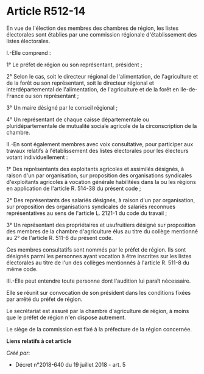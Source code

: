 # Article R512-14

En vue de l'élection des membres des chambres de région, les listes électorales sont établies par une commission régionale
d'établissement des listes électorales.

I.-Elle comprend :

1° Le préfet de région ou son représentant, président ;

2° Selon le cas, soit le directeur régional de l'alimentation, de l'agriculture et de la forêt ou son représentant, soit le
directeur régional et interdépartemental de l'alimentation, de l'agriculture et de la forêt en Ile-de-France ou son
représentant ;

3° Un maire désigné par le conseil régional ;

4° Un représentant de chaque caisse départementale ou pluridépartementale de mutualité sociale agricole de la circonscription
de la chambre.

II.-En sont également membres avec voix consultative, pour participer aux travaux relatifs à l'établissement des listes
électorales pour les électeurs votant individuellement :

1° Des représentants des exploitants agricoles et assimilés désignés, à raison d'un par organisation, sur proposition des
organisations syndicales d'exploitants agricoles à vocation générale habilitées dans la ou les régions en application de
l'article R. 514-38 du présent code ;

2° Des représentants des salariés désignés, à raison d'un par organisation, sur proposition des organisations syndicales de
salariés reconnues représentatives au sens de l'article L. 2121-1 du code du travail ;

3° Un représentant des propriétaires et usufruitiers désigné sur proposition des membres de la chambre d'agriculture élus au
titre du collège mentionné au 2° de l'article R. 511-6 du présent code.

Ces membres consultatifs sont nommés par le préfet de région. Ils sont désignés parmi les personnes ayant vocation à être
inscrites sur les listes électorales au titre de l'un des collèges mentionnés à l'article R. 511-8 du même code.

III.-Elle peut entendre toute personne dont l'audition lui paraît nécessaire.

Elle se réunit sur convocation de son président dans les conditions fixées par arrêté du préfet de région.

Le secrétariat est assuré par la chambre d'agriculture de région, à moins que le préfet de région n'en dispose autrement.

Le siège de la commission est fixé à la préfecture de la région concernée.

**Liens relatifs à cet article**

_Créé par_:

  - Décret n°2018-640 du 19 juillet 2018 - art. 5
